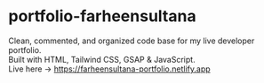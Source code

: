 ﻿# portfolio-farheensultana
Clean, commented, and organized code base for my live developer portfolio.  
Built with HTML, Tailwind CSS, GSAP & JavaScript.  
Live here → https://farheensultana-portfolio.netlify.app
